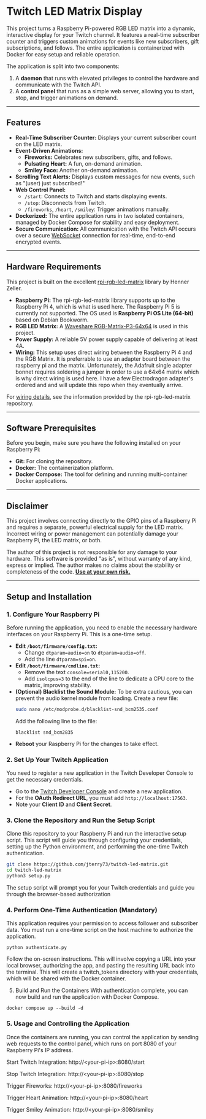 # Twitch LED Matrix Display

This project turns a Raspberry Pi-powered RGB LED matrix into a dynamic, interactive display for your Twitch channel. It features a real-time subscriber counter and triggers custom animations for events like new subscribers, gift subscriptions, and follows. The entire application is containerized with Docker for easy setup and reliable operation.

The application is split into two components:

1.  A **daemon** that runs with elevated privileges to control the hardware and communicate with the Twitch API.
2.  A **control panel** that runs as a simple web server, allowing you to start, stop, and trigger animations on demand.

---
## Features

* **Real-Time Subscriber Counter:** Displays your current subscriber count on the LED matrix.
* **Event-Driven Animations:**
    * **Fireworks:** Celebrates new subscribers, gifts, and follows.
    * **Pulsating Heart:** A fun, on-demand animation.
    * **Smiley Face:** Another on-demand animation.
* **Scrolling Text Alerts:** Displays custom messages for new events, such as "(user) just subscribed!"
* **Web Control Panel:**
    * `/start`: Connects to Twitch and starts displaying events.
    * `/stop`: Disconnects from Twitch.
    * `/fireworks`, `/heart`, `/smiley`: Trigger animations manually.
* **Dockerized:** The entire application runs in two isolated containers, managed by Docker Compose for stability and easy deployment.
* **Secure Communication:** All communication with the Twitch API occurs over a secure [WebSocket](https://dev.twitch.tv/docs/eventsub/handling-websocket-events/) connection for real-time, end-to-end encrypted events.

---
## Hardware Requirements

This project is built on the excellent [rpi-rgb-led-matrix](https://github.com/hzeller/rpi-rgb-led-matrix) library by Henner Zeller.

* **Raspberry Pi:** The rpi-rgb-led-matrix library supports up to the Raspberry Pi 4, which is what is used here. The Raspberry Pi 5 is currently not supported. The OS used is **Raspberry Pi OS Lite (64-bit)** based on Debian Bookworm.
* **RGB LED Matrix:** A [Waveshare RGB-Matrix-P3-64x64](https://www.waveshare.com/wiki/RGB-Matrix-P3-64x64) is used in this project.
* **Power Supply:** A reliable 5V power supply capable of delivering at least 4A.
* **Wiring:** This setup uses direct wiring between the Raspberry Pi 4 and the RGB Matrix. It is preferrable to use an adapter board between the raspberry pi and the matrix. Unfortunately, the Adafruit single adapter bonnet requires soldering a jumper in order to use a 64x64 matrix which is why direct wiring is used here. I have a few Electrodragon adapter's ordered and and will update this repo when they eventually arrive. 

For [wiring details](https://github.com/hzeller/rpi-rgb-led-matrix/blob/master/wiring.md), see the information provided by the rpi-rgb-led-matrix repository.

---
## Software Prerequisites

Before you begin, make sure you have the following installed on your Raspberry Pi:

* **Git:** For cloning the repository.
* **Docker:** The containerization platform.
* **Docker Compose:** The tool for defining and running multi-container Docker applications.

---
## Disclaimer

This project involves connecting directly to the GPIO pins of a Raspberry Pi and requires a separate, powerful electrical supply for the LED matrix. Incorrect wiring or power management can potentially damage your Raspberry Pi, the LED matrix, or both.

The author of this project is not responsible for any damage to your hardware. This software is provided "as is", without warranty of any kind, express or implied. The author makes no claims about the stability or completeness of the code. **<u>Use at your own risk.</u>**

---
## Setup and Installation

### 1. Configure Your Raspberry Pi

Before running the application, you need to enable the necessary hardware interfaces on your Raspberry Pi. This is a one-time setup.

* **Edit `/boot/firmware/config.txt`:**
    * Change `dtparam=audio=on` to `dtparam=audio=off`.
    * Add the line `dtparam=spi=on`.
* **Edit `/boot/firmware/cmdline.txt`:**
    * Remove the text `console=serial0,115200`.
    * Add `isolcpus=3` to the end of the line to dedicate a CPU core to the matrix, improving stability.
* **(Optional) Blacklist the Sound Module:** To be extra cautious, you can prevent the audio kernel module from loading. Create a new file:
    ```bash
    sudo nano /etc/modprobe.d/blacklist-snd_bcm2535.conf
    ```
    Add the following line to the file:
    ```
    blacklist snd_bcm2835
    ```
* **Reboot** your Raspberry Pi for the changes to take effect.

### 2. Set Up Your Twitch Application

You need to register a new application in the Twitch Developer Console to get the necessary credentials.

* Go to the [Twitch Developer Console](https://dev.twitch.tv/console/apps) and create a new application.
* For the **OAuth Redirect URL**, you must add `http://localhost:17563`.
* Note your **Client ID** and **Client Secret**.

### 3. Clone the Repository and Run the Setup Script

Clone this repository to your Raspberry Pi and run the interactive setup script. This script will guide you through configuring your credentials, setting up the Python environment, and performing the one-time Twitch authentication.

```bash
git clone https://github.com/jterry73/twitch-led-matrix.git
cd twitch-led-matrix
python3 setup.py
```
The setup script will prompt you for your Twitch credentials and guide you through the browser-based authorization

### 4. Perform One-Time Authentication (Mandatory)
This application requires your permission to access follower and subscriber data. You must run a one-time script on the host machine to authorize the application.

```
python authenticate.py
```

Follow the on-screen instructions. This will involve copying a URL into your local browser, authorizing the app, and pasting the resulting URL back into the terminal. This will create a twitch_tokens directory with your credentials, which will be shared with the Docker container.

5. Build and Run the Containers
With authentication complete, you can now build and run the application with Docker Compose.

```
docker compose up --build -d
```

### 5. Usage and Controlling the Application
Once the containers are running, you can control the application by sending web requests to the control panel, which runs on port 8080 of your Raspberry Pi's IP address.

Start Twitch Integration: http://\<your-pi-ip>:8080/start

Stop Twitch Integration: http://\<your-pi-ip>:8080/stop

Trigger Fireworks: http://\<your-pi-ip>:8080/fireworks

Trigger Heart Animation: http://\<your-pi-ip>:8080/heart

Trigger Smiley Animation: http://\<your-pi-ip>:8080/smiley
